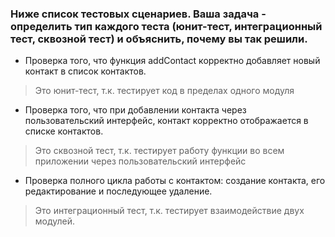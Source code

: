 ### Ниже список тестовых сценариев. Ваша задача - определить тип каждого теста (юнит-тест, интеграционный тест, сквозной тест) и объяснить, почему вы так решили.
* Проверка того, что функция addContact корректно добавляет новый контакт в список контактов.
>Это юнит-тест, т.к. тестирует код в пределах одного модуля
* Проверка того, что при добавлении контакта через пользовательский интерфейс, контакт корректно отображается в списке контактов.
>Это сквозной тест, т.к. тестирует работу функции во всем приложении через пользовательский интерфейс
* Проверка полного цикла работы с контактом: создание контакта, его редактирование и последующее удаление.
>Это интеграционный тест, т.к. тестирует взаимодействие двух модулей.

